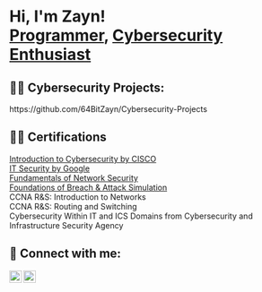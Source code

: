 <h1>Hi, I'm Zayn! <br/><a href="https://github.com/64BitZayn">Programmer</a>, <a href="https://www.linkedin.com/in/zaynharb/">Cybersecurity Enthusiast</a></h1>

<h2>👨‍💻 Cybersecurity Projects:</h2>
https://github.com/64BitZayn/Cybersecurity-Projects


<h2>👨‍💻 Certifications</h2>
<a href="https://www.credly.com/badges/2807155f-a404-4c56-b1de-01241dfa4680/linked_in_profile">Introduction to Cybersecurity by CISCO </a>
</br><a href="https://www.coursera.org/account/accomplishments/certificate/WACZZT6CAGUZ">IT Security by Google </a>
</br><a href="https://www.udemy.com/certificate/UC-53dda8fe-cd0a-4f09-b553-d562c5d2264a/">Fundamentals of Network Security</a>
</br><a href="https://www.credly.com/badges/f8a380f8-bc16-4015-8303-fd9966b3926f">Foundations of Breach & Attack Simulation</a>
</br>CCNA R&S: Introduction to Networks
</br>CCNA R&S: Routing and Switching
</br>Cybersecurity Within IT and ICS Domains from Cybersecurity and Infrastructure Security Agency




<h2> 🤳 Connect with me:</h2>

[<img align="left" alt="Zayn | YouTube" width="22px" src="https://cdn.jsdelivr.net/npm/simple-icons@v3/icons/youtube.svg" />][youtube]
[<img align="left" alt="Zayn | LinkedIn" width="22px" src="https://cdn.jsdelivr.net/npm/simple-icons@v3/icons/linkedin.svg" />][linkedin]




[youtube]: https://www.youtube.com/channel/UCZjO479uRIgN-IkRHTF6q-w
[linkedin]: https://www.linkedin.com/in/zaynharb/

<!--
